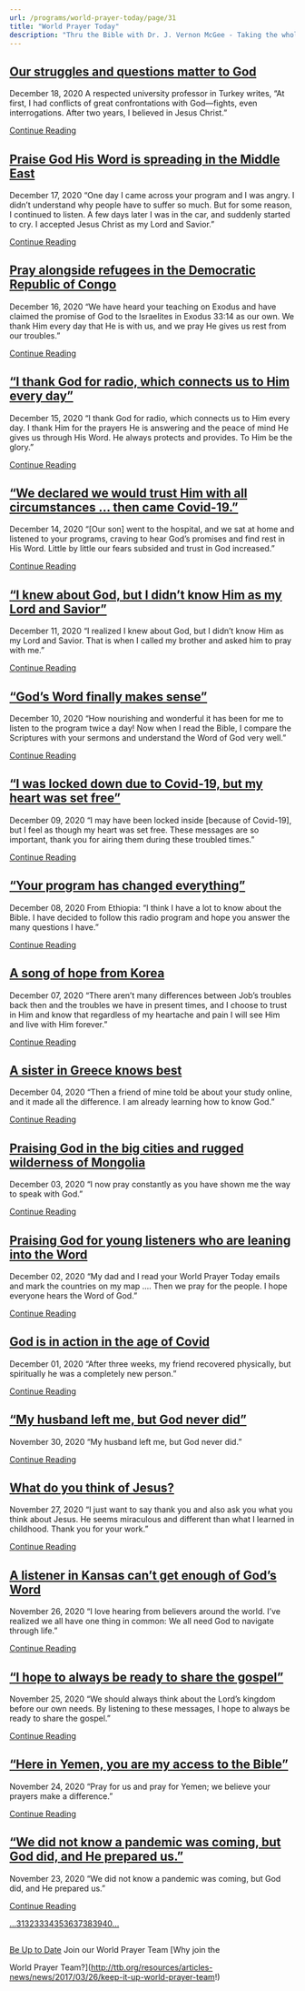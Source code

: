 ```yaml
---
url: /programs/world-prayer-today/page/31
title: "World Prayer Today"
description: "Thru the Bible with Dr. J. Vernon McGee - Taking the whole Word to the whole world"
---
```







## [Our struggles and questions matter to God](../world-prayer-today/2020/12/18/our-struggles-and-questions-matter-to-god)


December 18, 2020
A respected university professor in Turkey writes, “At first, I had conflicts of great confrontations with God—fights, even interrogations. After two years, I believed in Jesus Christ.”


[Continue Reading](../world-prayer-today/2020/12/18/our-struggles-and-questions-matter-to-god)




## [Praise God His Word is spreading in the Middle East](../world-prayer-today/2020/12/17/praise-god-his-word-is-spreading-in-the-middle-east)


December 17, 2020
“One day I came across your program and I was angry. I didn’t understand why people have to suffer so much. But for some reason, I continued to listen. A few days later I was in the car, and suddenly started to cry. I accepted Jesus Christ as my Lord and Savior.”


[Continue Reading](../world-prayer-today/2020/12/17/praise-god-his-word-is-spreading-in-the-middle-east)




## [Pray alongside refugees in the Democratic Republic of Congo](../world-prayer-today/2020/12/16/pray-alongside-refugees-in-the-democratic-republic-of-congo)


December 16, 2020
“We have heard your teaching on Exodus and have claimed the promise of God to the Israelites in Exodus 33:14 as our own. We thank Him every day that He is with us, and we pray He gives us rest from our troubles.”


[Continue Reading](../world-prayer-today/2020/12/16/pray-alongside-refugees-in-the-democratic-republic-of-congo)




## [“I thank God for radio, which connects us to Him every day”](../world-prayer-today/2020/12/15/i-thank-god-for-radio-which-connects-us-to-him-every-day)


December 15, 2020
“I thank God for radio, which connects us to Him every day. I thank Him for the prayers He is answering and the peace of mind He gives us through His Word. He always protects and provides. To Him be the glory.”


[Continue Reading](../world-prayer-today/2020/12/15/i-thank-god-for-radio-which-connects-us-to-him-every-day)




## [“We declared we would trust Him with all circumstances … then came Covid-19.”](../world-prayer-today/2020/12/14/we-declared-we-would-trust-him-with-all-circumstances-then-came-covid-19)


December 14, 2020
“[Our son] went to the hospital, and we sat at home and listened to your programs, craving to hear God’s promises and find rest in His Word. Little by little our fears subsided and trust in God increased.”


[Continue Reading](../world-prayer-today/2020/12/14/we-declared-we-would-trust-him-with-all-circumstances-then-came-covid-19)




## [“I knew about God, but I didn’t know Him as my Lord and Savior”](../world-prayer-today/2020/12/11/i-knew-about-god-but-i-didn-t-know-him-as-my-lord-and-savior)


December 11, 2020
“I realized I knew about God, but I didn’t know Him as my Lord and Savior. That is when I called my brother and asked him to pray with me.”


[Continue Reading](../world-prayer-today/2020/12/11/i-knew-about-god-but-i-didn-t-know-him-as-my-lord-and-savior)




## [“God’s Word finally makes sense”](../world-prayer-today/2020/12/10/god-s-word-finally-makes-sense)


December 10, 2020
“How nourishing and wonderful it has been for me to listen to the program twice a day! Now when I read the Bible, I compare the Scriptures with your sermons and understand the Word of God very well.”


[Continue Reading](../world-prayer-today/2020/12/10/god-s-word-finally-makes-sense)




## [“I was locked down due to Covid-19, but my heart was set free”](../world-prayer-today/2020/12/09/i-was-locked-down-due-to-covid-19-but-my-heart-was-set-free)


December 09, 2020
“I may have been locked inside [because of Covid-19], but I feel as though my heart was set free. These messages are so important, thank you for airing them during these troubled times.”


[Continue Reading](../world-prayer-today/2020/12/09/i-was-locked-down-due-to-covid-19-but-my-heart-was-set-free)




## [“Your program has changed everything”](../world-prayer-today/2020/12/08/your-program-has-changed-everything)


December 08, 2020
From Ethiopia: “I think I have a lot to know about the Bible. I have decided to follow this radio program and hope you answer the many questions I have.”


[Continue Reading](../world-prayer-today/2020/12/08/your-program-has-changed-everything)




## [A song of hope from Korea](../world-prayer-today/2020/12/07/a-song-of-hope-from-korea)


December 07, 2020
“There aren’t many differences between Job’s troubles back then and the troubles we have in present times, and I choose to trust in Him and know that regardless of my heartache and pain I will see Him and live with Him forever.”


[Continue Reading](../world-prayer-today/2020/12/07/a-song-of-hope-from-korea)




## [A sister in Greece knows best](../world-prayer-today/2020/12/04/a-sister-in-greece-knows-best)


December 04, 2020
“Then a friend of mine told be about your study online, and it made all the difference. I am already learning how to know God.”


[Continue Reading](../world-prayer-today/2020/12/04/a-sister-in-greece-knows-best)




## [Praising God in the big cities and rugged wilderness of Mongolia](../world-prayer-today/2020/12/03/praising-god-in-the-big-cities-and-rugged-wilderness-of-mongolia)


December 03, 2020
“I now pray constantly as you have shown me the way to speak with God.”


[Continue Reading](../world-prayer-today/2020/12/03/praising-god-in-the-big-cities-and-rugged-wilderness-of-mongolia)




## [Praising God for young listeners who are leaning into the Word](../world-prayer-today/2020/12/02/praising-god-for-young-listeners-who-are-leaning-into-the-word)


December 02, 2020
“My dad and I read your World Prayer Today emails and mark the countries on my map …. Then we pray for the people. I hope everyone hears the Word of God.”


[Continue Reading](../world-prayer-today/2020/12/02/praising-god-for-young-listeners-who-are-leaning-into-the-word)




## [God is in action in the age of Covid](../world-prayer-today/2020/12/01/god-is-in-action-in-the-age-of-covid)


December 01, 2020
“After three weeks, my friend recovered physically, but spiritually he was a completely new person.”


[Continue Reading](../world-prayer-today/2020/12/01/god-is-in-action-in-the-age-of-covid)




## [“My husband left me, but God never did”](../world-prayer-today/2020/11/30/my-husband-left-me-but-god-never-did)


November 30, 2020
“My husband left me, but God never did.”


[Continue Reading](../world-prayer-today/2020/11/30/my-husband-left-me-but-god-never-did)




## [What do you think of Jesus?](../world-prayer-today/2020/11/27/what-do-you-think-of-jesus)


November 27, 2020
“I just want to say thank you and also ask you what you think about Jesus. He seems miraculous and different than what I learned in childhood. Thank you for your work.”


[Continue Reading](../world-prayer-today/2020/11/27/what-do-you-think-of-jesus)




## [A listener in Kansas can’t get enough of God’s Word](../world-prayer-today/2020/11/26/a-listener-in-kansas-can-t-get-enough-of-god-s-word)


November 26, 2020
“I love hearing from believers around the world. I’ve realized we all have one thing in common: We all need God to navigate through life.”


[Continue Reading](../world-prayer-today/2020/11/26/a-listener-in-kansas-can-t-get-enough-of-god-s-word)




## [“I hope to always be ready to share the gospel”](../world-prayer-today/2020/11/25/i-hope-to-always-be-ready-to-share-the-gospel)


November 25, 2020
“We should always think about the Lord’s kingdom before our own needs. By listening to these messages, I hope to always be ready to share the gospel.”


[Continue Reading](../world-prayer-today/2020/11/25/i-hope-to-always-be-ready-to-share-the-gospel)




## [“Here in Yemen, you are my access to the Bible”](../world-prayer-today/2020/11/24/here-in-yemen-you-are-my-access-to-the-bible)


November 24, 2020
“Pray for us and pray for Yemen; we believe your prayers make a difference.”


[Continue Reading](../world-prayer-today/2020/11/24/here-in-yemen-you-are-my-access-to-the-bible)




## [“We did not know a pandemic was coming, but God did, and He prepared us.”](../world-prayer-today/2020/11/23/we-did-not-know-a-pandemic-was-coming-but-god-did-and-he-prepared-us)


November 23, 2020
“We did not know a pandemic was coming, but God did, and He prepared us.”


[Continue Reading](../world-prayer-today/2020/11/23/we-did-not-know-a-pandemic-was-coming-but-god-did-and-he-prepared-us)





[...](https://ttb.org/programs/world-prayer-today/page/30)[31](https://ttb.org/programs/world-prayer-today/page/31)[32](https://ttb.org/programs/world-prayer-today/page/32)[33](https://ttb.org/programs/world-prayer-today/page/33)[34](https://ttb.org/programs/world-prayer-today/page/34)[35](https://ttb.org/programs/world-prayer-today/page/35)[36](https://ttb.org/programs/world-prayer-today/page/36)[37](https://ttb.org/programs/world-prayer-today/page/37)[38](https://ttb.org/programs/world-prayer-today/page/38)[39](https://ttb.org/programs/world-prayer-today/page/39)[40](https://ttb.org/programs/world-prayer-today/page/40)[...](https://ttb.org/programs/world-prayer-today/page/41)





## 




[Be Up to Date](http://feeds.feedburner.com/WorldPrayerToday "World Prayer Today RSS Feed")
Join our World Prayer Team
[Why join the  

World Prayer Team?](http://ttb.org/resources/articles-news/news/2017/03/26/keep-it-up-world-prayer-team!)




